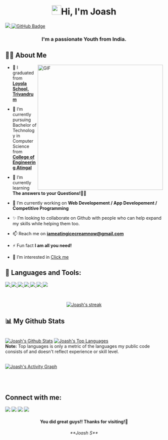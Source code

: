 <h1 align="center"> <img src="https://raw.githubusercontent.com/MartinHeinz/MartinHeinz/master/wave.gif" width="30px">Hi, I'm Joash</h1>

<a href="https://github.com/Meghna-DAS/github-profile-views-counter">
    <img src="https://komarev.com/ghpvc/?username=subhashjr">
</a>
<a href="https://github.com/subhashjr?tab=followers"><img src="https://img.shields.io/github/followers/subhashjr?label=Followers&style=social" alt="GitHub Badge"></a>

<h3 align="center">I'm a passionate Youth from India.</h3>


## 🙋‍♂️ About Me
<a target="_blank">
  <img align="right" height="400" width="400" alt="GIF" src="https://www.therelicans.com/images/L4t3ZiNZK7oKHXzn2bNAdEC8OOmntV-cSNw21ykWVVs/w:880/mb:500000/aHR0cHM6Ly9kZXYt/dG8tdXBsb2Fkcy5z/My5hbWF6b25hd3Mu/Y29tL3VwbG9hZHMv/YXJ0aWNsZXMvaWN4/aXBmZW9hdXFmZWhn/c3F3cnouZ2lm">
</a>

- 🔫 I graduated from **[Loyola School, Trivandrum](https://www.loyolaschooltrivandrum.com/)**

- 🔭 I’m currently pursuing Bachelor of Technology in Computer Science from  **[College of Engineering Atingal](http://ceattingal.ac.in/ceal/)**

- 🌱 I’m currently learning **The answers to your Questions!🤹‍♂️**

- 🔭 I’m currently working on **Web Developement / App Developement / Competitive Programming**

- ✨ I’m looking to collaborate on Github with people who can help expand my skills while helping them too.

- 📫 Reach me on **[iameatingicecreamnow@gmail.com](https://mail.google.com/mail/u/0/#inbox)**

- ⚡ Fun fact **I am all you need!**

- 👀 I’m interested in [Click me](https://upload.wikimedia.org/wikipedia/commons/f/f3/Uncle_Sam_%28pointing_finger%29.jpg)


## 🚀 Languages and Tools:

<p align="left"> 
    <a href="https://www.w3.org/html/" target="_blank"> <img src="https://img.icons8.com/color/48/000000/html-5.png"/> </a> 
    <a href="https://www.w3schools.com/css/" target="_blank"> <img src="https://img.icons8.com/color/48/000000/css3.png"/> </a> 
    <a href="https://getbootstrap.com" target="_blank"> <img src="https://img.icons8.com/color/48/000000/bootstrap.png"/> </a> 
    <a href="https://developer.mozilla.org/en-US/docs/Web/JavaScript" target="_blank"> <img src="https://img.icons8.com/color/48/000000/javascript.png"/> </a> 
    <a href="https://www.java.com" target="_blank"> <img src="https://img.icons8.com/color/48/000000/java-coffee-cup-logo.png"/> </a>
    <a href="https://www.python.org" target="_blank"> <img src="https://img.icons8.com/color/48/000000/python.png"/> </a>     
    <a href="https://git-scm.com/" target="_blank"> <img src="https://img.icons8.com/color/48/000000/git.png"/> </a> 

</p>

<!-- [![React Badge](https://img.shields.io/badge/-React-61DBFB?style=for-the-badge&labelColor=black&logo=react&logoColor=61DBFB)](#)  [![Javascript Badge](https://img.shields.io/badge/-Javascript-F0DB4F?style=for-the-badge&labelColor=black&logo=javascript&logoColor=F0DB4F)](#) [![Typescript Badge](https://img.shields.io/badge/-Typescript-007acc?style=for-the-badge&labelColor=black&logo=typescript&logoColor=007acc)](#) [![Nodejs Badge](https://img.shields.io/badge/-Nodejs-3C873A?style=for-the-badge&labelColor=black&logo=node.js&logoColor=3C873A)](#) [![GraphQL Badge](https://img.shields.io/badge/-GraphQl-e535ab?style=for-the-badge&labelColor=black&logo=node.js&logoColor=e535ab)](#) -->
<br/>

<p align="center">
    <a href="https://github.com/subhashjr/github-readme-streak-stats">
        <img title="🔥 Get streak stats for your profile at git.io/streak-stats" alt="Joash's streak" src="https://github-readme-streak-stats.herokuapp.com/?user=subhashjr&theme=black-ice&hide_border=true&stroke=0000&background=060A0CD0"/>
    </a>
</p>

## 📊 My Github Stats

  <br/>
    <a href="https://github.com/subhashjr/github-readme-stats"><img alt="Joash's Github Stats" src="https://github-readme-stats.vercel.app/api?username=subhashjr&show_icons=true&count_private=true&theme=react&hide_border=true&bg_color=0D1117" /></a>
  <a href="https://github.com/subhashjr/github-readme-stats"><img alt="Joash's Top Languages" src="https://github-readme-stats.vercel.app/api/top-langs/?username=subhashjr&langs_count=8&count_private=true&layout=compact&theme=react&hide_border=true&bg_color=0D1117" /></a>
  <br/>
  <b>Note:</b> Top languages is only a metric of the languages my public code consists of and doesn't reflect experience or skill level.


<br/>
<br/>

<a href="https://github.com/subhashjr/github-readme-activity-graph"><img alt="Joash's Activity Graph" src="https://activity-graph.herokuapp.com/graph?username=subhashjr&bg_color=0D1117&color=5BCDEC&line=5BCDEC&point=FFFFFF&hide_border=true" /></a>

<br/>
<br/>

## Connect with me:
<p align="left">

<a href = "https://www.linkedin.com/in/joashsubhash/"><img src="https://img.icons8.com/fluent/48/000000/linkedin.png"/></a>
<a href = "https://twitter.com/JoashS3"><img src="https://img.icons8.com/fluent/48/000000/twitter.png"/></a>
<a href = "https://www.instagram.com/__jo_the_king__/"><img src="https://img.icons8.com/fluent/48/000000/instagram-new.png"/></a>
<a href = "https://youtu.be/3V8P--Y-HhY"><img src="https://img.icons8.com/color/48/000000/youtube-play.png"/></a>
</p>

<h4 align="center"> You did great guys!! Thanks for visiting!🔫</h4>
<h6 align="center"> **Joash S**</h6>

